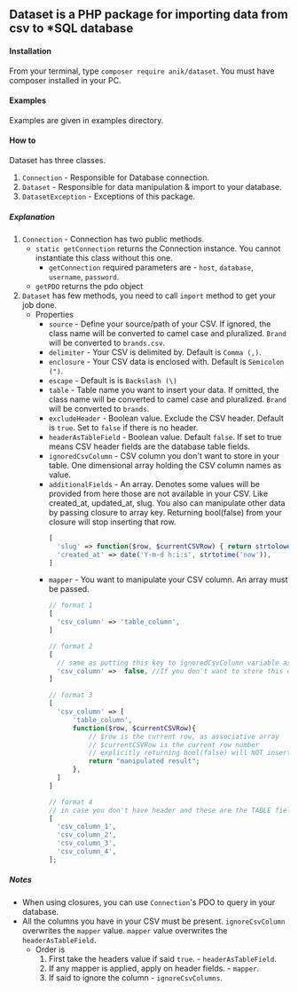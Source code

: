 ## Dataset is a PHP package for importing data from csv to *SQL database

#### Installation
From your terminal, type `composer require anik/dataset`. You must have composer installed in your PC.

#### Examples
Examples are given in examples directory.

#### How to
Dataset has three classes. 
1. `Connection` - Responsible for Database connection.
2. `Dataset` - Responsible for data manipulation & import to your database.
3. `DatasetException` - Exceptions of this package.

##### Explanation
1. `Connection` - Connection has two public methods. 
    * `static getConnection` returns the Connection instance. You cannot instantiate this class without this one.
        - `getConnection` required parameters are - `host`, `database`, `username`, `password`. 
    * `getPDO` returns the pdo object
2. `Dataset` has few methods, you need to call `import` method to get your job done.
    - Properties 
        * `source` - Define your source/path of your CSV. If ignored, the class name will be converted to camel case and pluralized. `Brand` will be converted to `brands.csv`.
        * `delimiter` - Your CSV is delimited by. Default is `Comma (,)`.
        * `enclosure` - Your CSV data is enclosed with. Default is `Semicolon (")`.
        * `escape` - Default is is `Backslash (\)`
        * `table` - Table name you want to insert your data. If omitted,  the class name will be converted to camel case and pluralized. `Brand` will be converted to `brands`.
        * `excludeHeader` - Boolean value. Exclude the CSV header. Default is `true`. Set to `false` if there is no header.
        * `headerAsTableField` - Boolean value. Default `false`. If set to true means CSV header fields are the database table fields.
        * `ignoredCsvColumn` - CSV column you don't want to store in your table. One dimensional array holding the CSV column names as value. 
        * `additionalFields` - An array. Denotes some values will be provided from here those are not available in your CSV. Like created_at, updated_at, slug. You also can manipulate other data by passing closure to array key. Returning bool(false) from your closure will stop inserting that row.
            ```php
            [
              'slug' => function($row, $currentCSVRow) { return strtolower($row['name']); },
              'created_at' => date('Y-m-d h:i:s', strtotime('now')),
            ]
            ```
        * `mapper` - You want to manipulate your CSV column. An array must be passed. 
            ```php
            // format 1
            [
              'csv_column' => 'table_column',
            ]
            ```
            ```php
            // format 2
            [
              // same as putting this key to ignoredCsvColumn variable as a value
              'csv_column' =>  false, //If you don't want to store this column in your table 
            ] 
            ```
            ```php
            // format 3
            [
              'csv_column' => [
                  'table_column', 
                  function($row, $currentCSVRow){
                      // $row is the current row, as associative array
                      // $currentCSVRow is the current row number
                      // explicitly returning bool(false) will NOT insert current row into table
                      return "manipulated result"; 
                  },
              ]
            ]
            ```
            ```php
            // format 4
            // in case you don't have header and these are the TABLE fields
            [
              'csv_column_1', 
              'csv_column_2', 
              'csv_column_3', 
              'csv_column_4',
            ];
            ```
##### Notes
* When using closures, you can use `Connection`'s PDO to query in your database.
* All the columns you have in your CSV must be present. `ignoreCsvColumn` overwrites the `mapper` value. `mapper` value overwrites the `headerAsTableField`. 
    - Order is 
        1. First take the headers value if said `true`. - `headerAsTableField`.
        2. If any mapper is applied, apply on header fields. - `mapper`.
        3. If said to ignore the column - `ignoreCsvColumns`.